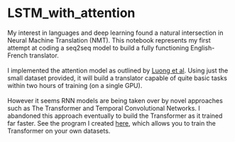 # LSTM_with_attention

My interest in languages and deep learning found a natural intersection in Neural Machine Translation (NMT). This notebook represents my first attempt at coding a seq2seq model to build a fully functioning English-French translator.
<br><br>
I implemented the attention model as outlined by <a href="https://arxiv.org/abs/1508.04025">Luong et al</a>. Using just the small dataset provided, it will build a translator capable of quite basic tasks within two hours of training (on a single GPU).
<br><br>
However it seems RNN models are being taken over by novel approaches such as The Transformer and Temporal Convolutional Networks. I abandoned this approach eventually to build the Transformer as it trained far faster. See the program I created <a href=https://github.com/SamLynnEvans/Transformer>here</a>, which allows you to train the Transformer on your own datasets.
